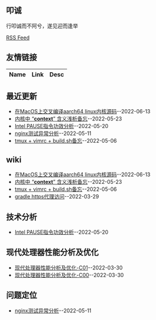 ## 叩诚
行叩诚而不阿兮，遂见迎而逢举 
 
[RSS Feed](https://raw.githubusercontent.com/Jared-ZDC/Jared-ZDC.github.io/master/feed.xml)
## 友情链接
| Name | Link | Desc | 
 | ---- | ---- | ---- |
## 最近更新
- [在MacOS上交叉编译aarch64 linux内核源码](https://github.com/Jared-ZDC/Jared-ZDC.github.io/issues/8)--2022-06-13
- [内核中 “__context__” 含义浅析备忘](https://github.com/Jared-ZDC/Jared-ZDC.github.io/issues/7)--2022-05-23
- [Intel PAUSE指令功效分析](https://github.com/Jared-ZDC/Jared-ZDC.github.io/issues/6)--2022-05-20
- [nginx测试异常分析](https://github.com/Jared-ZDC/Jared-ZDC.github.io/issues/5)--2022-05-11
- [tmux + vimrc + build.sh备忘](https://github.com/Jared-ZDC/Jared-ZDC.github.io/issues/4)--2022-05-06
## wiki
- [在MacOS上交叉编译aarch64 linux内核源码](https://github.com/Jared-ZDC/Jared-ZDC.github.io/issues/8)--2022-06-13
- [内核中 “__context__” 含义浅析备忘](https://github.com/Jared-ZDC/Jared-ZDC.github.io/issues/7)--2022-05-23
- [tmux + vimrc + build.sh备忘](https://github.com/Jared-ZDC/Jared-ZDC.github.io/issues/4)--2022-05-06
- [gradle https代理访问](https://github.com/Jared-ZDC/Jared-ZDC.github.io/issues/1)--2022-03-29
## 技术分析
- [Intel PAUSE指令功效分析](https://github.com/Jared-ZDC/Jared-ZDC.github.io/issues/6)--2022-05-20
## 现代处理器性能分析及优化
- [现代处理器性能分析及优化-C01](https://github.com/Jared-ZDC/Jared-ZDC.github.io/issues/3)--2022-03-30
- [现代处理器性能分析及优化-C00](https://github.com/Jared-ZDC/Jared-ZDC.github.io/issues/2)--2022-03-30
## 问题定位
- [nginx测试异常分析](https://github.com/Jared-ZDC/Jared-ZDC.github.io/issues/5)--2022-05-11
